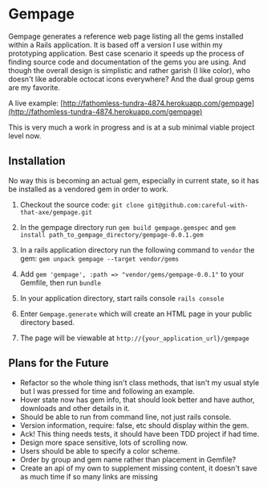 # Gempage

Gempage generates a reference web page listing all the gems installed within a Rails application. It is based
off a version I use within my prototyping application.  Best case scenario it speeds up the process of finding
source code and documentation of the gems you are using. And though the overall design is simplistic and rather
garish (I like color), who doesn't like adorable octocat icons everywhere?  And the dual group gems are my favorite.

A live example: [http://fathomless-tundra-4874.herokuapp.com/gempage](http://fathomless-tundra-4874.herokuapp.com/gempage)

This is very much a work in progress and is at a sub minimal viable project level now.

## Installation

No way this is becoming an actual gem, especially in current state, so it has be installed as a vendored gem in order to work.

1. Checkout the source code: `git clone git@github.com:careful-with-that-axe/gempage.git`

2. In the gempage directory run `gem build gempage.gemspec` and `gem install path_to_gempage_directory/gempage-0.0.1.gem`

3. In a rails application directory run the following command to `vendor` the gem: `gem unpack gempage --target vendor/gems`

4. Add `gem 'gempage', :path => "vendor/gems/gempage-0.0.1"` to your Gemfile, then run `bundle`

5. In your application directory, start rails console `rails console`

6. Enter `Gempage.generate` which will create an HTML page in your public directory based.

7. The page will be viewable at `http://{your_application_url}/gempage`

## Plans for the Future

* Refactor so the whole thing isn't class methods, that isn't my usual style but I was pressed for time and
following an example.
* Hover state now has gem info, that should look better and have author, downloads and other details in it.
* Should be able to run from command line, not just rails console.
* Version information, require: false, etc should display within the gem.
* Ack! This thing needs tests, it should have been TDD project if had time.
* Design more space sensitive, lots of scrolling now.
* Users should be able to specify a color scheme.
* Order by group and gem name rather than placement in Gemfile?
* Create an api of my own to supplement missing content, it doesn't save as much time if so many links are missing
